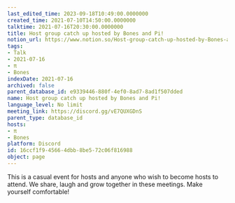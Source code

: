 ```yaml
---
last_edited_time: 2023-09-18T10:49:00.0000000
created_time: 2021-07-10T14:50:00.0000000
talktime: 2021-07-16T20:30:00.0000000
title: Host group catch up hosted by Bones and Pi!
notion_url: https://www.notion.so/Host-group-catch-up-hosted-by-Bones-and-Pi-16ccf1f945664dbb8be572c06f816988
tags:
- Talk
- 2021-07-16
- π
- Bones
indexDate: 2021-07-16
archived: false
parent_database_id: e9339446-880f-4ef0-8ad7-8ad1f507dded
name: Host group catch up hosted by Bones and Pi!
language_level: No limit
meeting_link: https://discord.gg/vE7QUXGDnS
parent_type: database_id
hosts:
- π
- Bones
platform: Discord
id: 16ccf1f9-4566-4dbb-8be5-72c06f816988
object: page
---
```


This is a casual event for hosts and anyone who wish to become hosts to attend.  We share, laugh and grow together in these meetings.  Make yourself comfortable!






